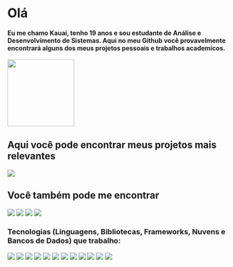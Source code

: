 <h1>Olá </h1> 

<div>
 <strong> Eu me chamo Kauai, tenho 19 anos e sou estudante de Análise e Desenvolvimento de Sistemas. Aqui no meu Github você provavelmente encontrará alguns dos meus projetos pessoais e trabalhos academicos. </strong>
</div> <br>

<div style="display: flex;"> 
<img src="https://github-readme-stats.vercel.app/api?username=kauaipalmeira&show_icons=true&theme=dark" height="150rem" style="margin-right:4rem;">
</div>

<div>
<h2> <strong> Aqui você pode encontrar meus projetos mais relevantes </strong> </h2> 
<span> <img src="[![Portfolio](https://img.shields.io/badge/Portfolio-FF5722?style=for-the-badge&logo=todoist&logoColor=white)](https://seulink.com)"> </span>
</div>

<div> 
<h2> Você também pode me encontrar </h2>
<span> <img src="[![LinkedIn](https://img.shields.io/badge/LinkedIn-0077B5?style=for-the-badge&logo=linkedin&logoColor=white)](https://www.linkedin.com/in/kauai-palmeira-826126307/)"> </span>
<span> <img src="[![WhatsApp](https://img.shields.io/badge/WhatsApp-25D366?style=for-the-badge&logo=whatsapp&logoColor=white)](https://wa.me/55+85+989300276)"> </span>
<span> <img src="[![E-mail](https://img.shields.io/badge/-Email-000?style=for-the-badge&logo=microsoft-outlook&logoColor=007BFF)](mailto:kauaipalmeira@hotmail.com)"> </span>
<span> <img src="[![Gmail](https://img.shields.io/badge/Gmail-333333?style=for-the-badge&logo=gmail&logoColor=red)](mailto:kauaipalmeira@gmail.com)"> </span> 

</div>
<div> 
<h3> Tecnologias (Linguagens, Bibliotecas, Frameworks, Nuvens e Bancos de Dados) que trabalho: </h3>
<span> <img src="https://img.shields.io/badge/java-%23ED8B00.svg?style=for-the-badge&logo=openjdk&logoColor=white"> </span>
<span> <img src="https://img.shields.io/badge/spring-%236DB33F.svg?style=for-the-badge&logo=spring&logoColor=white"> </span>
<span> <img src="https://img.shields.io/badge/node.js-6DA55F?style=for-the-badge&logo=node.js&logoColor=white"> </span>
<span> <img src="https://img.shields.io/badge/Angular-DD0031?style=for-the-badge&logo=angular&logoColor=white"> </span>
<span> <img src="https://img.shields.io/badge/JavaScript-F7DF1E?style=for-the-badge&logo=javascript&logoColor=black"> </span>
<span> <img src="https://img.shields.io/badge/HTML5-E34F26?style=for-the-badge&logo=html5&logoColor=white"> </span>
<span> <img src="https://img.shields.io/badge/CSS3-1572B6?style=for-the-badge&logo=css3&logoColor=white"> </span>
<span> <img src="(https://img.shields.io/badge/-boostrap-0D1117?style=for-the-badge&logo=bootstrap&labelColor=0D1117"> </span>
<span> <img src="https://img.shields.io/badge/AWS-000.svg?style=for-the-badge&logo=amazon-aws&logoColor=white"> </span>
<span> <img src="https://img.shields.io/badge/PostgreSQL-000?style=for-the-badge&logo=postgresql" </span>
<span> <img src="https://img.shields.io/badge/MySQL-00000F?style=for-the-badge&logo=mysql&logoColor=white"> </span>
<span> <img src="https://img.shields.io/badge/Supabase-3ECF8E?style=for-the-badge&logo=supabase&logoColor=white"> </span>

</div>
